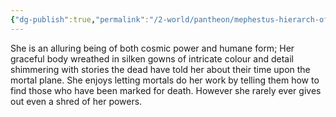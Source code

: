 ```yaml
---
{"dg-publish":true,"permalink":"/2-world/pantheon/mephestus-hierarch-of-hell-and-death-herself/"}
---
```


She is an alluring being of both cosmic power and humane form; Her graceful body wreathed in silken gowns of intricate colour and detail shimmering with stories the dead have told her about their time upon the mortal plane. She enjoys letting mortals do her work by telling them how to find those who have been marked for death. However she rarely ever gives out even a shred of her powers.